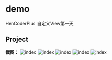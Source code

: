 # demo

HenCoderPlus 自定义View第一天


## Project
 **截图：**
 ![index](https://raw.githubusercontent.com/LeeeYudE/HenCoderDemo1/master/screenshot/1.png)
 ![index](https://raw.githubusercontent.com/LeeeYudE/HenCoderDemo1/master/screenshot/2.png)
 ![index](https://raw.githubusercontent.com/LeeeYudE/HenCoderDemo1/master/screenshot/3.png)
 ![index](https://raw.githubusercontent.com/LeeeYudE/HenCoderDemo1/master/screenshot/4.png)
 ![index](https://raw.githubusercontent.com/LeeeYudE/HenCoderDemo1/master/screenshot/5.png)



 

 
